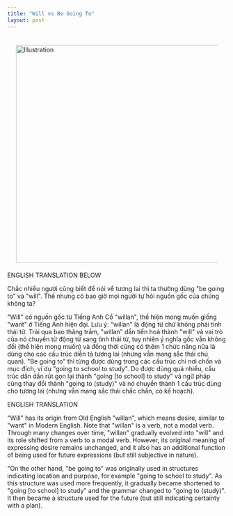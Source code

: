 ```yaml
---
title: "Will vs Be Going To"
layout: post
---
```

<div style="display: flex; justify-content: center; padding: 20px;">
    <img src="{{ site.baseurl }}/assets/media/posts/" alt="Illustration" style="width: 500px; height: auto;">
</div>
ENGLISH TRANSLATION BELOW

Chắc nhiều người cũng biết để nói về tương lai thì ta thường dùng "be going to" và "will". Thế nhưng có bao giờ mọi người tự hỏi nguồn gốc của chúng không ta?

"Will" có nguồn gốc từ Tiếng Anh Cổ "willan", thể hiện mong muốn giống "want" ở Tiếng Anh hiện đại. Lưu ý: "willan" là động từ chứ không phải tình thái từ. Trải qua bao thăng trầm, "willan" dần tiến hoá thành "will" và vai trò của nó chuyển từ động từ sang tình thái từ, tuy nhiên ý nghĩa gốc vẫn không đổi (thể hiện mong muốn) và đồng thời cũng có thêm 1 chức năng nữa là dùng cho các cấu trúc diễn tả tương lai (nhưng vẫn mang sắc thái chủ quan).
"Be going to" thì từng được dùng trong các cấu trúc chỉ nơi chốn và mục đích, ví dụ "going to school to study". Do được dùng quá nhiều, cấu trúc dần dần rút gọn lại thành "going [to school] to study" và ngữ pháp cũng thay đổi thành "going to (study)" và nó chuyển thành 1 cấu trúc dùng cho tương lai (nhưng vẫn mang sắc thái chắc chắn, có kế hoạch). 

ENGLISH TRANSLATION

"Will" has its origin from Old English "willan", which means desire, similar to "want" in Modern English. Note that "willan" is a verb, not a modal verb. Through many changes over time, "willan" gradually evolved into "will" and its role shifted from a verb to a modal verb. However, its original meaning of expressing desire remains unchanged, and it also has an additional function of being used for future expressions (but still subjective in nature).

"On the other hand, "be going to" was originally used in structures indicating location and purpose, for example "going to school to study". As this structure was used more frequently, it gradually became shortened to "going [to school] to study" and the grammar changed to "going to (study)". It then became a structure used for the future (but still indicating certainty with a plan).